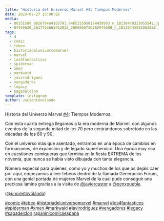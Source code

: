 ```yaml
---
title: "Historia del Universo Marvel #4: Tiempos Modernos"
date: 2020-02-27 15:00:02
media: 
  - 88151589_862679464165781_8465255050174430993_n_18130478323055542.jpg
  - 84469628_2617762665012933_2600669726262945089_n_18130445881062882.jpg
tags: 
  - 4
  - comic
  - tebeo
  - historiadeluniversomarvel
  - marvel
  - los4fantasticos
  - spiderman
  - xmen
  - markwaid
  - javirodriguez
  - vengadores
  - legacy
  - sagadelclon
template: instagram
author: uncientovolando
---
```


Historia del Universo Marvel [#4](/tags/4): Tiempos Modernos.


Con esta cuarta entrega llegamos a la era moderna de Marvel, con algunos eventos de la segunda mitad de los 70 pero centrándonos sobretodo en las décadas de los 80 y 90.


Con el universo más que asentado, entramos en una época de cambios en formaciones, de expansión y de legado superheroico. Una época muy rica en cuestiones comiqueras que termina en la fiesta EXTREMA de los noventa, que nunca se habia visto dibujada con tanta elegancia.


Número especial para quienes, como yo y muchos de los que os dejáis caer por aquí, empezamos a leer tebeos dentro de la llamada Generación Forum, con una genial portada de mujeres Marvel de la cual pude conseguir una preciosa lámina gracias a la visita de [@javiercaster](https://instagram.com/javiercaster) a [@genxpuebla](https://instagram.com/genxpuebla).


([@uncientovolando](https://instagram.com/uncientovolando))






[#comic](/tags/comic) [#tebeo](/tags/tebeo) [#historiadeluniversomarvel](/tags/historiadeluniversomarvel) [#marvel](/tags/marvel) [#los4fantasticos](/tags/los4fantasticos) [#spiderman](/tags/spiderman) [#xmen](/tags/xmen) [#markwaid](/tags/markwaid) [#javirodriguez](/tags/javirodriguez) [#vengadores](/tags/vengadores) [#legacy](/tags/legacy) [#sagadelclon](/tags/sagadelclon) [@paninicomicsespana](https://instagram.com/paninicomicsespana)
